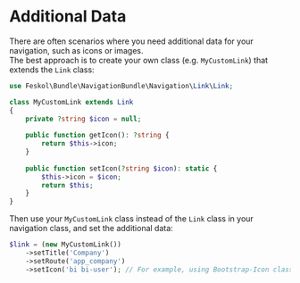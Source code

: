# Additional Data

There are often scenarios where you need additional data for your navigation,
such as icons or images.  
The best approach is to create your own class (e.g. `MyCustomLink`) that extends
the `Link` class:

```php
use Feskol\Bundle\NavigationBundle\Navigation\Link\Link;

class MyCustomLink extends Link
{
    private ?string $icon = null;
    
    public function getIcon(): ?string {
        return $this->icon;
    }
    
    public function setIcon(?string $icon): static {
        $this->icon = $icon;
        return $this;
    }
}
```

Then use your `MyCustomLink` class instead of the `Link` class in your
navigation class, and set the additional data:

```php
$link = (new MyCustomLink())
    ->setTitle('Company')
    ->setRoute('app_company')
    ->setIcon('bi bi-user'); // For example, using Bootstrap-Icon classes
```
